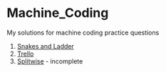 # Machine_Coding
My solutions for machine coding practice questions


1. [Snakes and Ladder](Snakes-and-Ladder)
2. [Trello](Trello)
3. [Splitwise](Splitwise)  - incomplete
